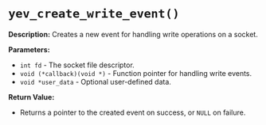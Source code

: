 # `yev_create_write_event()`

**Description:**
Creates a new event for handling write operations on a socket.

**Parameters:**
- `int fd` - The socket file descriptor.
- `void (*callback)(void *)` - Function pointer for handling write events.
- `void *user_data` - Optional user-defined data.

**Return Value:**
- Returns a pointer to the created event on success, or `NULL` on failure.
